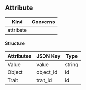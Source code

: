 

<!--- generated by metis/doc -->


Attribute
----------



| Kind             | Concerns   |
| ---------------- | ---------- |
| attribute  |            |

#### Structure
| Attributes    | JSON Key      | Type          |
| ------------- | ------------- | ------------- |
| Value | value | string |
| Object | object_id | id |
| Trait | trait_id | id |




<!--- generated by metis/doc -->

